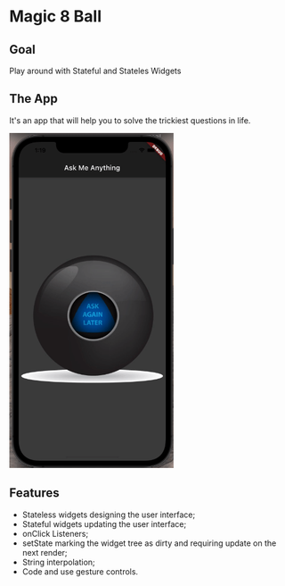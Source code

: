 # Magic 8 Ball

## Goal
Play around with Stateful and Stateles Widgets

## The App
It's an app that will help you to solve the trickiest questions in life.

<img src="images/app.gif" alt="app" height="600"/>

## Features
- Stateless widgets designing the user interface;
- Stateful widgets updating the user interface;
- onClick Listeners;
- setState marking the widget tree as dirty and requiring update on the next render;
- String interpolation;
- Code and use gesture controls.
